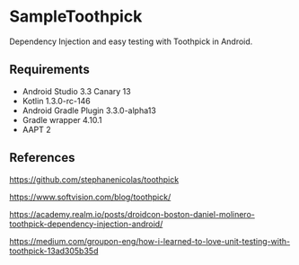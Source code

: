 # SampleToothpick
Dependency Injection and easy testing with Toothpick in Android.

## Requirements

* Android Studio 3.3 Canary 13
* Kotlin 1.3.0-rc-146
* Android Gradle Plugin 3.3.0-alpha13
* Gradle wrapper 4.10.1
* AAPT 2

## References
https://github.com/stephanenicolas/toothpick

https://www.softvision.com/blog/toothpick/

https://academy.realm.io/posts/droidcon-boston-daniel-molinero-toothpick-dependency-injection-android/

https://medium.com/groupon-eng/how-i-learned-to-love-unit-testing-with-toothpick-13ad305b35d